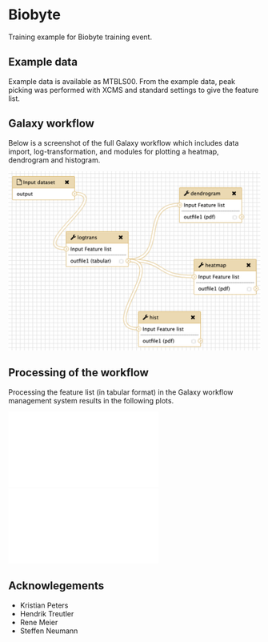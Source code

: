# Biobyte
Training example for Biobyte training event.

## Example data
Example data is available as MTBLS00.
From the example data, peak picking was performed with XCMS and standard settings to give the feature list.

## Galaxy workflow
Below is a screenshot of the full Galaxy workflow which includes data import, log-transformation, and modules for plotting a heatmap, dendrogram and histogram.

![Screenshot of Galaxy workflow](galaxy/biobyte_results_workflow.png)

## Processing of the workflow
Processing the feature list (in tabular format) in the Galaxy workflow management system results in the following plots.

![Dendrogram plot with expected results](results_dendrogram.pdf)
![Heatmap plot with expected results](results_heatmap.pdf)

## Acknowlegements
- Kristian Peters
- Hendrik Treutler
- Rene Meier
- Steffen Neumann

